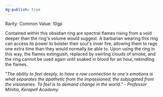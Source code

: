 ```yaml
---
dg-publish: true
---
```

Rarity: Common
Value: 10gp

Contained within this obsidian ring are spectral flames rising from a void deeper than the ring's volume would suggest. A barbarian wearing this ring can access its power to bolster their soul's inner fire, allowing them to rage one extra time than they would normally be able to. Upon using the ring in this way, the flames extinguish, replaced by swirling clouds of smoke, and the ring cannot be used again until soaked in blood for an hour, rekindling the flames. 

*"The ability to feel deeply, to have a raw connection to one's emotions is what separates the apathetic from the impassioned, the subjugated from the visionaries. To feel is to demand change in the world." - Professor Minitia, Kerapell Academy*